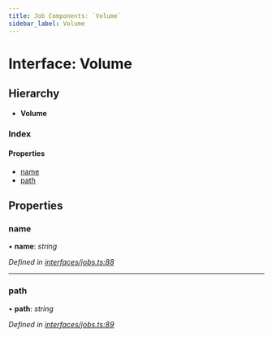 ```yaml
---
title: Job Components: `Volume`
sidebar_label: Volume
---
```


# Interface: Volume

## Hierarchy

* **Volume**

### Index

#### Properties

* [name](volume.md#name)
* [path](volume.md#path)

## Properties

###  name

• **name**: *string*

*Defined in [interfaces/jobs.ts:88](https://github.com/terascope/teraslice/blob/a3992c27/packages/job-components/src/interfaces/jobs.ts#L88)*

___

###  path

• **path**: *string*

*Defined in [interfaces/jobs.ts:89](https://github.com/terascope/teraslice/blob/a3992c27/packages/job-components/src/interfaces/jobs.ts#L89)*
